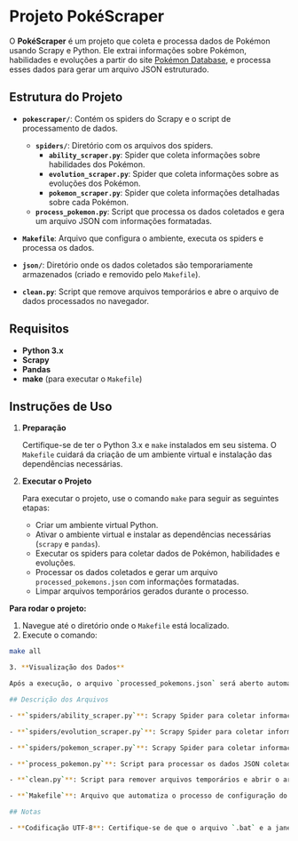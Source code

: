 # Projeto PokéScraper

O **PokéScraper** é um projeto que coleta e processa dados de Pokémon usando Scrapy e Python. Ele extrai informações sobre Pokémon, habilidades e evoluções a partir do site [Pokémon Database](https://pokemondb.net), e processa esses dados para gerar um arquivo JSON estruturado.

## Estrutura do Projeto

- **`pokescraper/`**: Contém os spiders do Scrapy e o script de processamento de dados.
  - **`spiders/`**: Diretório com os arquivos dos spiders.
    - **`ability_scraper.py`**: Spider que coleta informações sobre habilidades dos Pokémon.
    - **`evolution_scraper.py`**: Spider que coleta informações sobre as evoluções dos Pokémon.
    - **`pokemon_scraper.py`**: Spider que coleta informações detalhadas sobre cada Pokémon.
  - **`process_pokemon.py`**: Script que processa os dados coletados e gera um arquivo JSON com informações formatadas.

- **`Makefile`**: Arquivo que configura o ambiente, executa os spiders e processa os dados.

- **`json/`**: Diretório onde os dados coletados são temporariamente armazenados (criado e removido pelo `Makefile`).

- **`clean.py`**: Script que remove arquivos temporários e abre o arquivo de dados processados no navegador.

## Requisitos

- **Python 3.x**
- **Scrapy**
- **Pandas**
- **make** (para executar o `Makefile`)

## Instruções de Uso

1. **Preparação**

   Certifique-se de ter o Python 3.x e `make` instalados em seu sistema. O `Makefile` cuidará da criação de um ambiente virtual e instalação das dependências necessárias.

2. **Executar o Projeto**

   Para executar o projeto, use o comando `make` para seguir as seguintes etapas:

   - Criar um ambiente virtual Python.
   - Ativar o ambiente virtual e instalar as dependências necessárias (`scrapy` e `pandas`).
   - Executar os spiders para coletar dados de Pokémon, habilidades e evoluções.
   - Processar os dados coletados e gerar um arquivo `processed_pokemons.json` com informações formatadas.
   - Limpar arquivos temporários gerados durante o processo.

**Para rodar o projeto:**

   1. Navegue até o diretório onde o `Makefile` está localizado.
   2. Execute o comando:

   ```sh
   make all

3. **Visualização dos Dados**

   Após a execução, o arquivo `processed_pokemons.json` será aberto automaticamente no navegador padrão para visualização.

## Descrição dos Arquivos

- **`spiders/ability_scraper.py`**: Scrapy Spider para coletar informações sobre as habilidades dos Pokémon. Os dados são salvos em `json/abilities.json`.

- **`spiders/evolution_scraper.py`**: Scrapy Spider para coletar informações sobre as evoluções dos Pokémon. Os dados são salvos em `json/evo.json`.

- **`spiders/pokemon_scraper.py`**: Scrapy Spider para coletar informações detalhadas sobre cada Pokémon. Os dados são salvos em `json/pokemon.json`.

- **`process_pokemon.py`**: Script para processar os dados JSON coletados e gerar um arquivo JSON final `processed_pokemons.json` com informações detalhadas sobre cada Pokémon.

- **`clean.py`**: Script para remover arquivos temporários e abrir o arquivo processed_pokemons.json no navegador.

- **`Makefile`**: Arquivo que automatiza o processo de configuração do ambiente, execução dos spiders e processamento dos dados.

## Notas

- **Codificação UTF-8**: Certifique-se de que o arquivo `.bat` e a janela do console estejam configurados para UTF-8 para suportar caracteres especiais.

